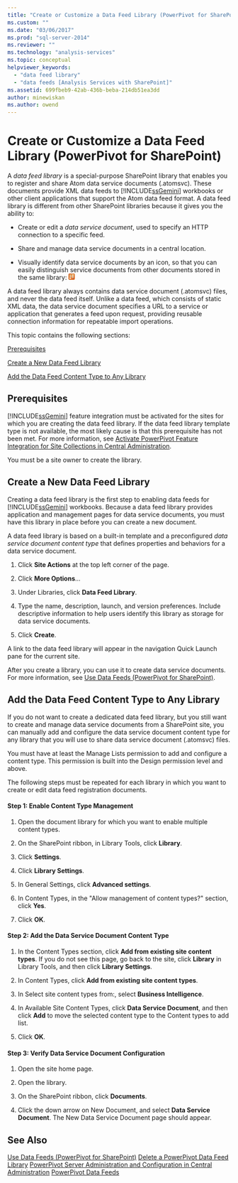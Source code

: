 ```yaml
---
title: "Create or Customize a Data Feed Library (PowerPivot for SharePoint) | Microsoft Docs"
ms.custom: ""
ms.date: "03/06/2017"
ms.prod: "sql-server-2014"
ms.reviewer: ""
ms.technology: "analysis-services"
ms.topic: conceptual
helpviewer_keywords: 
  - "data feed library"
  - "data feeds [Analysis Services with SharePoint]"
ms.assetid: 699fbeb9-42ab-436b-beba-214db51ea3dd
author: minewiskan
ms.author: owend
---
```

# Create or Customize a Data Feed Library (PowerPivot for SharePoint)
  A *data feed library* is a special-purpose SharePoint library that enables you to register and share Atom data service documents (.atomsvc). These documents provide XML data feeds to [!INCLUDE[ssGemini](../../includes/ssgemini-md.md)] workbooks or other client applications that support the Atom data feed format. A data feed library is different from other SharePoint libraries because it gives you the ability to:

-   Create or edit a *data service document*, used to specify an HTTP connection to a specific feed.

-   Share and manage data service documents in a central location.

-   Visually identify data service documents by an icon, so that you can easily distinguish service documents from other documents stored in the same library: ![GMNI_IconDataFeed](../media/gmni-icondatafeed.gif "GMNI_IconDataFeed")

 A data feed library always contains data service document (.atomsvc) files, and never the data feed itself. Unlike a data feed, which consists of static XML data, the data service document specifies a URL to a service or application that generates a feed upon request, providing reusable connection information for repeatable import operations.

 This topic contains the following sections:

 [Prerequisites](#prereq)

 [Create a New Data Feed Library](#createlib)

 [Add the Data Feed Content Type to Any Library](#addtolib)

##  <a name="prereq"></a> Prerequisites
 [!INCLUDE[ssGemini](../../includes/ssgemini-md.md)] feature integration must be activated for the sites for which you are creating the data feed library. If the data feed library template type is not available, the most likely cause is that this prerequisite has not been met. For more information, see [Activate PowerPivot Feature Integration for Site Collections in Central Administration](activate-power-pivot-integration-for-site-collections-in-ca.md).

 You must be a site owner to create the library.

##  <a name="createlib"></a> Create a New Data Feed Library
 Creating a data feed library is the first step to enabling data feeds for [!INCLUDE[ssGemini](../../includes/ssgemini-md.md)] workbooks. Because a data feed library provides application and management pages for data service documents, you must have this library in place before you can create a new document.

 A data feed library is based on a built-in template and a preconfigured *data service document content type* that defines properties and behaviors for a data service document.

1.  Click **Site Actions** at the top left corner of the page.

2.  Click **More Options**...

3.  Under Libraries, click **Data Feed Library**.

4.  Type the name, description, launch, and version preferences. Include descriptive information to help users identify this library as storage for data service documents.

5.  Click **Create**.

 A link to the data feed library will appear in the navigation Quick Launch pane for the current site.

 After you create a library, you can use it to create data service documents. For more information, see [Use Data Feeds &#40;PowerPivot for SharePoint&#41;](use-data-feeds-power-pivot-for-sharepoint.md).

##  <a name="addtolib"></a> Add the Data Feed Content Type to Any Library
 If you do not want to create a dedicated data feed library, but you still want to create and manage data service documents from a SharePoint site, you can manually add and configure the data service document content type for any library that you will use to share data service document (.atomsvc) files.

 You must have at least the Manage Lists permission to add and configure a content type. This permission is built into the Design permission level and above.

 The following steps must be repeated for each library in which you want to create or edit data feed registration documents.

#### Step 1: Enable Content Type Management

1.  Open the document library for which you want to enable multiple content types.

2.  On the SharePoint ribbon, in Library Tools, click **Library**.

3.  Click **Settings**.

4.  Click **Library Settings**.

5.  In General Settings, click **Advanced settings**.

6.  In Content Types, in the "Allow management of content types?" section, click **Yes**.

7.  Click **OK**.

#### Step 2: Add the Data Service Document Content Type

1.  In the Content Types section, click **Add from existing site content types**. If you do not see this page, go back to the site, click **Library** in Library Tools, and then click **Library Settings**.

2.  In Content Types, click **Add from existing site content types**.

3.  In Select site content types from:, select **Business Intelligence**.

4.  In Available Site Content Types, click **Data Service Document**, and then click **Add** to move the selected content type to the Content types to add list.

5.  Click **OK**.

#### Step 3: Verify Data Service Document Configuration

1.  Open the site home page.

2.  Open the library.

3.  On the SharePoint ribbon, click **Documents**.

4.  Click the down arrow on New Document, and select **Data Service Document**. The New Data Service Document page should appear.

## See Also
 [Use Data Feeds &#40;PowerPivot for SharePoint&#41;](use-data-feeds-power-pivot-for-sharepoint.md) 
 [Delete a PowerPivot Data Feed Library](delete-a-power-pivot-data-feed-library.md) 
 [PowerPivot Server Administration and Configuration in Central Administration](power-pivot-server-administration-and-configuration-in-central-administration.md) 
 [PowerPivot Data Feeds](power-pivot-data-feeds.md)


